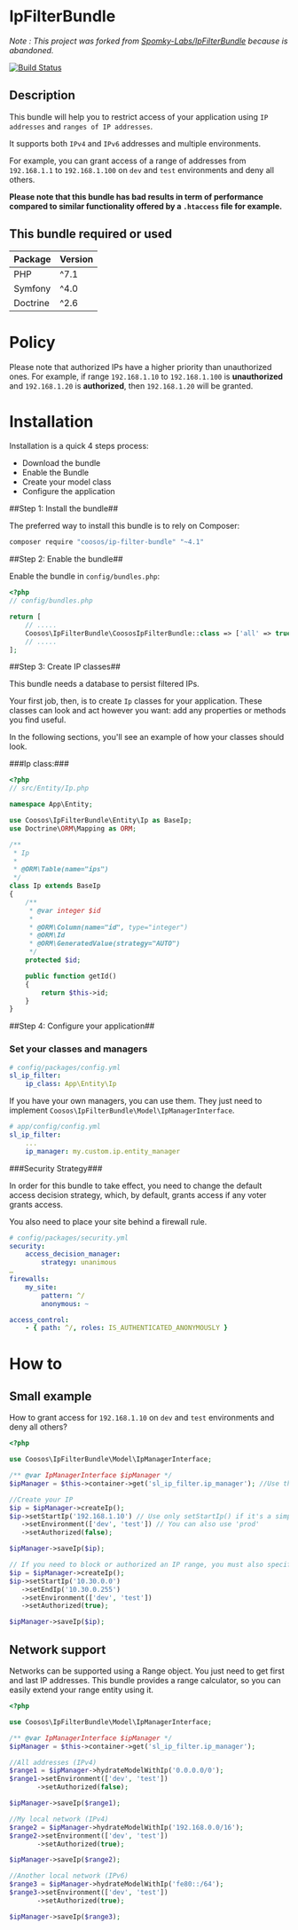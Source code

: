 # IpFilterBundle

*Note : This project was forked from [Spomky-Labs/IpFilterBundle](https://github.com/Spomky-Labs/IpFilterBundle) because is abandoned.*

[![Build Status](https://travis-ci.com/Coosos/IpFilterBundle.svg?branch=master)](https://travis-ci.org/Coosos/IpFilterBundle)

## Description
This bundle will help you to restrict access of your application using `IP addresses` and `ranges of IP addresses`.

It supports both `IPv4` and `IPv6` addresses and multiple environments.

For example, you can grant access of a range of addresses from `192.168.1.1` to `192.168.1.100` on `dev` and `test` environments and deny all others.

**Please note that this bundle has bad results in term of performance compared to similar functionality offered by a `.htaccess` file for example.** 

## This bundle required or used

| Package       | Version      |
| ------------- | ------------ |
| PHP           | ^7.1         |
| Symfony       | ^4.0|~5.0    |
| Doctrine      | ^2.6         |

# Policy #

Please note that authorized IPs have a higher priority than unauthorized ones.
For example, if range `192.168.1.10` to `192.168.1.100` is **unauthorized** and `192.168.1.20` is **authorized**, then `192.168.1.20` will be granted. 

# Installation #

Installation is a quick 4 steps process:

* Download the bundle
* Enable the Bundle
* Create your model class
* Configure the application

##Step 1: Install the bundle##

The preferred way to install this bundle is to rely on Composer:

```sh
composer require "coosos/ip-filter-bundle" "~4.1"
```

##Step 2: Enable the bundle##

Enable the bundle in ``config/bundles.php``:

```php
<?php
// config/bundles.php

return [
    // .....
    Coosos\IpFilterBundle\CoososIpFilterBundle::class => ['all' => true]
    // .....
];

```

##Step 3: Create IP classes##

This bundle needs a database to persist filtered IPs.

Your first job, then, is to create `Ip` classes for your application.
These classes can look and act however you want: add any properties or methods you find useful.

In the following sections, you'll see an example of how your classes should look.

###Ip class:###

```php
<?php
// src/Entity/Ip.php

namespace App\Entity;

use Coosos\IpFilterBundle\Entity\Ip as BaseIp;
use Doctrine\ORM\Mapping as ORM;

/**
 * Ip
 *
 * @ORM\Table(name="ips")
 */
class Ip extends BaseIp
{
    /**
     * @var integer $id
     *
     * @ORM\Column(name="id", type="integer")
     * @ORM\Id
     * @ORM\GeneratedValue(strategy="AUTO")
     */
    protected $id;

    public function getId()
    {
        return $this->id;
    }
}
```

##Step 4: Configure your application##

### Set your classes and managers ###

```yml
# config/packages/config.yml
sl_ip_filter:
    ip_class: App\Entity\Ip
```

If you have your own managers, you can use them. They just need to implement `Coosos\IpFilterBundle\Model\IpManagerInterface`.

```yml
# app/config/config.yml
sl_ip_filter:
    ...
    ip_manager: my.custom.ip.entity_manager
```

###Security Strategy###

In order for this bundle to take effect, you need to change the default access decision strategy, which, by default, grants access if any voter grants access.

You also need to place your site behind a firewall rule.

```yml
# config/packages/security.yml
security:
    access_decision_manager:
        strategy: unanimous
…
firewalls: 
    my_site:
        pattern: ^/
        anonymous: ~

access_control:
    - { path: ^/, roles: IS_AUTHENTICATED_ANONYMOUSLY }
```

# How to #

## Small example ##

How to grant access for `192.168.1.10` on `dev` and `test` environments and deny all others?

```php
<?php

use Coosos\IpFilterBundle\Model\IpManagerInterface;

/** @var IpManagerInterface $ipManager */
$ipManager = $this->container->get('sl_ip_filter.ip_manager'); //Use this line, even if you use a custom IP manager

//Create your IP
$ip = $ipManager->createIp();
$ip->setStartIp('192.168.1.10') // Use only setStartIp() if it's a simple IP
   ->setEnvironment(['dev', 'test']) // You can also use 'prod'
   ->setAuthorized(false);

$ipManager->saveIp($ip);

// If you need to block or authorized an IP range, you must also specify an end ip with the setEndIp() method
$ip = $ipManager->createIp();
$ip->setStartIp('10.30.0.0')
   ->setEndIp('10.30.0.255')
   ->setEnvironment(['dev', 'test'])
   ->setAuthorized(true);

$ipManager->saveIp($ip);
```

## Network support ##

Networks can be supported using a Range object. You just need to get first and last IP addresses.
This bundle provides a range calculator, so you can easily extend your range entity using it.

```php
<?php

use Coosos\IpFilterBundle\Model\IpManagerInterface;

/** @var IpManagerInterface $ipManager */
$ipManager = $this->container->get('sl_ip_filter.ip_manager');

//All addresses (IPv4)
$range1 = $ipManager->hydrateModelWithIp('0.0.0.0/0');
$range1->setEnvironment(['dev', 'test'])
       ->setAuthorized(false);

$ipManager->saveIp($range1);

//My local network (IPv4)
$range2 = $ipManager->hydrateModelWithIp('192.168.0.0/16');
$range2->setEnvironment(['dev', 'test'])
       ->setAuthorized(true);

$ipManager->saveIp($range2);

//Another local network (IPv6)
$range3 = $ipManager->hydrateModelWithIp('fe80::/64');
$range3->setEnvironment(['dev', 'test'])
       ->setAuthorized(true);

$ipManager->saveIp($range3);
```
